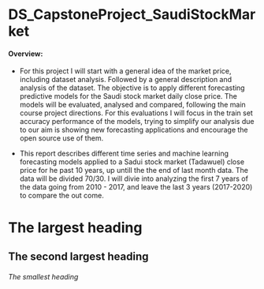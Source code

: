 # DS_CapstoneProject_SaudiStockMarket

#### Overview:
* For this project I will start with a general idea of the market price, including dataset analysis. Followed by a general description and analysis of the dataset. The objective is to apply different forecasting predictive models for the Saudi stock market daily close price. The models will be evaluated, analysed and compared, following the main course project directions. For this evaluations I will focus in the train set accuracy performance of the models, trying to simplify our analysis due to our aim is showing new forecasting applications and encourage the open source use of them. 

* This report describes different time series and machine learning forecasting models applied to a Sadui stock market (Tadawuel) close price for he past 10 years, up untill the the end of last month data.  The data will be divided 70/30. I will divie into analyzing the first 7 years of the data going from 2010 - 2017, and leave the last 3 years (2017-2020) to compare the out come.

# The largest heading
## The second largest heading
###### The smallest heading
